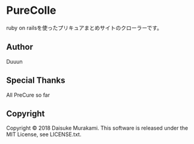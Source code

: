 # PureColle
ruby on railsを使ったプリキュアまとめサイトのクローラーです。

## Author
Duuun

## Special Thanks
All PreCure so far

## Copyright

Copyright © 2018 Daisuke Murakami. This software is released under the MIT License, see LICENSE.txt.